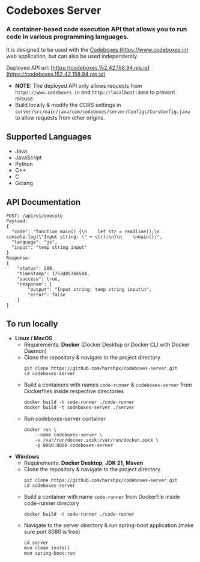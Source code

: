 # Codeboxes Server
### A container-based code execution API that allows you to run code in various programming languages.

It is designed to be used with the [Codeboxes (https://www.codeboxes.in)](https://www.codeboxes.in) web application, but can also be used independently

Deployed API url: [https://codeboxes.152.42.158.94.nip.io](https://codeboxes.152.42.158.94.nip.io)

* **NOTE:** The deployed API only allows requests from `https://www.codeboxes.in` and `http://localhost:3000` to prevent misuse.
* Build locally & modify the CORS settings in `server/src/main/java/com/codeboxes/server/Configs/CorsConfig.java` to allow requests from other origins.

## Supported Languages
* Java
* JavaScript 
* Python
* C++
* C
* Golang

## API Documentation
```
POST: /api/v1/execute
Payload:
{
  "code": "function main() {\n    let str = readline();\n    console.log(\"Input string: \" + str);\n}\n    \nmain();",
  "language": "js",
  "input": "temp string input"
}
Response:
{
    "status": 200,
    "timeStamp": 1753405366504,
    "success": true,
    "response": {
        "output": "Input string: temp string input\n",
        "error": false
    }
}
```

## To run locally
* **Linux / MacOS**
  * Requirements: **Docker** (Docker Desktop or Docker CLI with Docker Daemon)
  * Clone the repository & navigate to the project directory
    ```
    git clone https://github.com/harshpx/codeboxes-server.git
    cd codeboxes-server
    ```
  * Build a containers with names `code-runner` &  `codeboxes-server` from Dockerfiles inside respective directories
    ```
    docker build -t code-runner ./code-runner
    docker build -t codeboxes-server ./server
    ```
  * Run codeboxes-server container
    ```
    docker run \
        --name codeboxes-server \
        -v /var/run/docker.sock:/var/run/docker.sock \
        -p 8080:8080 codeboxes-server
    ```
* **Windows**
  * Requirements: **Docker Desktop**, **JDK 21**, **Maven**
  * Clone the repository & navigate to the project directory
    ```
    git clone https://github.com/harshpx/codeboxes-server.git
    cd codeboxes-server
    ```
  * Build a container with name `code-runner` from Dockerfile inside code-runner directory
    ```
    docker build -t code-runner ./code-runner
    ```
  * Navigate to the server directory & run spring-boot application (make sure port 8080 is free)
    ```
    cd server
    mvn clean install
    mvn spring-boot:run
    ```